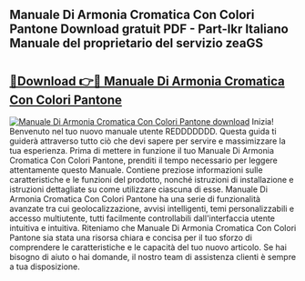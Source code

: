 ## Manuale Di Armonia Cromatica Con Colori Pantone Download gratuit PDF - Part-lkr Italiano Manuale del proprietario del servizio zeaGS

# <h2><a href="http://dfdy5f2.blite.top/?on=Manuale+Di+Armonia+Cromatica+Con+Colori+Pantone">🔗Download 👉🔴 Manuale Di Armonia Cromatica Con Colori Pantone</a></h2>

[![Manuale Di Armonia Cromatica Con Colori Pantone download](https://i.imgur.com/lujVjoI.png)](http://dfdy5f2.blite.top/?on=Manuale+Di+Armonia+Cromatica+Con+Colori+Pantone)
Inizia! Benvenuto nel tuo nuovo manuale utente REDDDDDDD. Questa guida ti guiderà attraverso tutto ciò che devi sapere per servire e massimizzare la tua esperienza. Prima di mettere in funzione il tuo Manuale Di Armonia Cromatica Con Colori Pantone, prenditi il tempo necessario per leggere attentamente questo Manuale. Contiene preziose informazioni sulle caratteristiche e le funzioni del prodotto, nonché istruzioni di installazione e istruzioni dettagliate su come utilizzare ciascuna di esse. Manuale Di Armonia Cromatica Con Colori Pantone ha una serie di funzionalità avanzate tra cui geolocalizzazione, avvisi intelligenti, temi personalizzabili e accesso multiutente, tutti facilmente controllabili dall'interfaccia utente intuitiva e intuitiva. Riteniamo che Manuale Di Armonia Cromatica Con Colori Pantone sia stata una risorsa chiara e concisa per il tuo sforzo di comprendere le caratteristiche e le capacità del tuo nuovo articolo. Se hai bisogno di aiuto o hai domande, il nostro team di assistenza clienti è sempre a tua disposizione.
